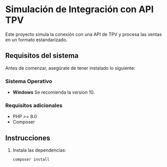 # Simulación de Integración con API TPV

Este proyecto simula la conexión con una API de TPV y procesa las ventas en un formato estandarizado.

## Requisitos del sistema
Antes de comenzar, asegúrate de tener instalado lo siguiente:

### Sistema Operativo
- **Windows** Se recomienda la version 10.

### Requisitos adicionales
- PHP >= 8.0
- Composer

## Instrucciones

1. Instala las dependencias:
   ```bash
   composer install
   ```